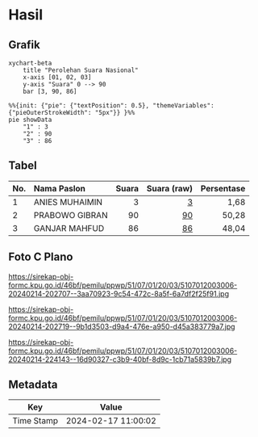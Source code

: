 # Hasil

## Grafik

```mermaid
xychart-beta
    title "Perolehan Suara Nasional"
    x-axis [01, 02, 03]
    y-axis "Suara" 0 --> 90
    bar [3, 90, 86]
```

```mermaid
%%{init: {"pie": {"textPosition": 0.5}, "themeVariables": {"pieOuterStrokeWidth": "5px"}} }%%
pie showData
    "1" : 3
    "2" : 90
    "3" : 86
```

## Tabel

| No. | Nama Paslon    | Suara | Suara (raw) | Persentase |
|:--- |:-------------- | -----:| -----------:| ----------:|
| 1   | ANIES MUHAIMIN | 3     | [3][p-1]    | 1,68       |
| 2   | PRABOWO GIBRAN | 90    | [90][p-2]   | 50,28      |
| 3   | GANJAR MAHFUD  | 86    | [86][p-3]   | 48,04      |


[p-1]: https://github.com/gigit-pemilu/pemilu-2024/blob/main/pilpres/hitung-suara/sub/51-bali/sub/07-karangasem/sub/01-rendang/sub/2003-menanga/sub/006-tps/sub/paslon-1.txt
[p-2]: https://github.com/gigit-pemilu/pemilu-2024/blob/main/pilpres/hitung-suara/sub/51-bali/sub/07-karangasem/sub/01-rendang/sub/2003-menanga/sub/006-tps/sub/paslon-2.txt
[p-3]: https://github.com/gigit-pemilu/pemilu-2024/blob/main/pilpres/hitung-suara/sub/51-bali/sub/07-karangasem/sub/01-rendang/sub/2003-menanga/sub/006-tps/sub/paslon-3.txt

## Foto C Plano

https://sirekap-obj-formc.kpu.go.id/46bf/pemilu/ppwp/51/07/01/20/03/5107012003006-20240214-202707--3aa70923-9c54-472c-8a5f-6a7df2f25f91.jpg

https://sirekap-obj-formc.kpu.go.id/46bf/pemilu/ppwp/51/07/01/20/03/5107012003006-20240214-202719--9b1d3503-d9a4-476e-a950-d45a383779a7.jpg

https://sirekap-obj-formc.kpu.go.id/46bf/pemilu/ppwp/51/07/01/20/03/5107012003006-20240214-224143--16d90327-c3b9-40bf-8d9c-1cb71a5839b7.jpg


## Metadata

| Key        | Value               |
| ---------- | ------------------- |
| Time Stamp | 2024-02-17 11:00:02 |



